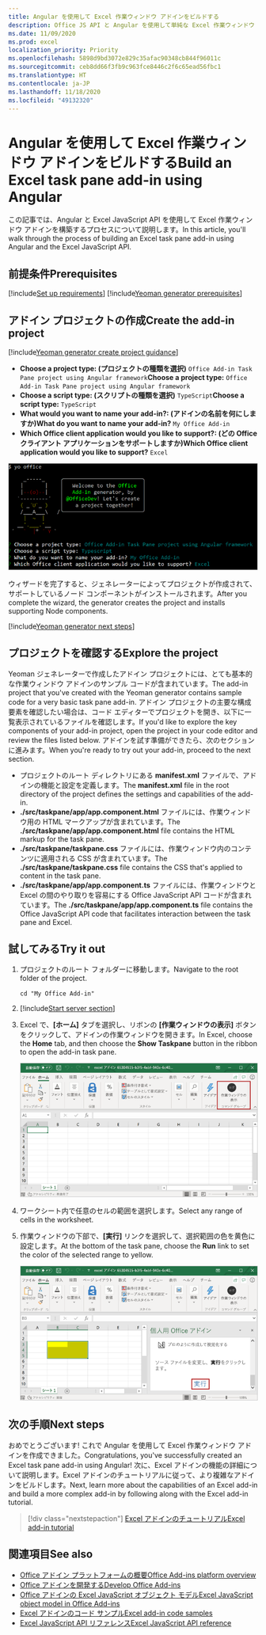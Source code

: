 ```yaml
---
title: Angular を使用して Excel 作業ウィンドウ アドインをビルドする
description: Office JS API と Angular を使用して単純な Excel 作業ウィンドウ アドインを作成する方法について説明します。
ms.date: 11/09/2020
ms.prod: excel
localization_priority: Priority
ms.openlocfilehash: 5898d9bd3072e829c35afac90348cb844f96011c
ms.sourcegitcommit: ceb8dd66f3fb9c963fce8446c2f6c65ead56fbc1
ms.translationtype: HT
ms.contentlocale: ja-JP
ms.lasthandoff: 11/18/2020
ms.locfileid: "49132320"
---
```

# <a name="build-an-excel-task-pane-add-in-using-angular"></a><span data-ttu-id="dd7c0-103">Angular を使用して Excel 作業ウィンドウ アドインをビルドする</span><span class="sxs-lookup"><span data-stu-id="dd7c0-103">Build an Excel task pane add-in using Angular</span></span>

<span data-ttu-id="dd7c0-104">この記事では、Angular と Excel JavaScript API を使用して Excel 作業ウィンドウ アドインを構築するプロセスについて説明します。</span><span class="sxs-lookup"><span data-stu-id="dd7c0-104">In this article, you'll walk through the process of building an Excel task pane add-in using Angular and the Excel JavaScript API.</span></span>

## <a name="prerequisites"></a><span data-ttu-id="dd7c0-105">前提条件</span><span class="sxs-lookup"><span data-stu-id="dd7c0-105">Prerequisites</span></span>

[!include[Set up requirements](../includes/set-up-dev-environment-beforehand.md)]
[!include[Yeoman generator prerequisites](../includes/quickstart-yo-prerequisites.md)]

## <a name="create-the-add-in-project"></a><span data-ttu-id="dd7c0-106">アドイン プロジェクトの作成</span><span class="sxs-lookup"><span data-stu-id="dd7c0-106">Create the add-in project</span></span>

[!include[Yeoman generator create project guidance](../includes/yo-office-command-guidance.md)]

- <span data-ttu-id="dd7c0-107">**Choose a project type: (プロジェクトの種類を選択)** `Office Add-in Task Pane project using Angular framework`</span><span class="sxs-lookup"><span data-stu-id="dd7c0-107">**Choose a project type:** `Office Add-in Task Pane project using Angular framework`</span></span>
- <span data-ttu-id="dd7c0-108">**Choose a script type: (スクリプトの種類を選択)** `TypeScript`</span><span class="sxs-lookup"><span data-stu-id="dd7c0-108">**Choose a script type:** `TypeScript`</span></span>
- <span data-ttu-id="dd7c0-109">**What would you want to name your add-in?: (アドインの名前を何にしますか)**</span><span class="sxs-lookup"><span data-stu-id="dd7c0-109">**What do you want to name your add-in?**</span></span> `My Office Add-in`
- <span data-ttu-id="dd7c0-110">**Which Office client application would you like to support?: (どの Office クライアント アプリケーションをサポートしますか)**</span><span class="sxs-lookup"><span data-stu-id="dd7c0-110">**Which Office client application would you like to support?**</span></span> `Excel`

![Angular フレームワークに設定されている Yeoman Office アドイン ジェネレーター コマンドライン インターフェイス プロンプトのスクリーンショット](../images/yo-office-excel-angular-2.png)

<span data-ttu-id="dd7c0-112">ウィザードを完了すると、ジェネレーターによってプロジェクトが作成されて、サポートしているノード コンポーネントがインストールされます。</span><span class="sxs-lookup"><span data-stu-id="dd7c0-112">After you complete the wizard, the generator creates the project and installs supporting Node components.</span></span>

[!include[Yeoman generator next steps](../includes/yo-office-next-steps.md)]

## <a name="explore-the-project"></a><span data-ttu-id="dd7c0-113">プロジェクトを確認する</span><span class="sxs-lookup"><span data-stu-id="dd7c0-113">Explore the project</span></span>

<span data-ttu-id="dd7c0-114">Yeoman ジェネレーターで作成したアドイン プロジェクトには、とても基本的な作業ウィンドウ アドインのサンプル コードが含まれています。</span><span class="sxs-lookup"><span data-stu-id="dd7c0-114">The add-in project that you've created with the Yeoman generator contains sample code for a very basic task pane add-in.</span></span> <span data-ttu-id="dd7c0-115">アドイン プロジェクトの主要な構成要素を確認したい場合は、コード エディターでプロジェクトを開き、以下に一覧表示されているファイルを確認します。</span><span class="sxs-lookup"><span data-stu-id="dd7c0-115">If you'd like to explore the key components of your add-in project, open the project in your code editor and review the files listed below.</span></span> <span data-ttu-id="dd7c0-116">アドインを試す準備ができたら、次のセクションに進みます。</span><span class="sxs-lookup"><span data-stu-id="dd7c0-116">When you're ready to try out your add-in, proceed to the next section.</span></span>

- <span data-ttu-id="dd7c0-117">プロジェクトのルート ディレクトリにある **manifest.xml** ファイルで、アドインの機能と設定を定義します。</span><span class="sxs-lookup"><span data-stu-id="dd7c0-117">The **manifest.xml** file in the root directory of the project defines the settings and capabilities of the add-in.</span></span>
- <span data-ttu-id="dd7c0-118">**./src/taskpane/app/app.component.html** ファイルには、作業ウィンドウ用の HTML マークアップが含まれています。</span><span class="sxs-lookup"><span data-stu-id="dd7c0-118">The **./src/taskpane/app/app.component.html** file contains the HTML markup for the task pane.</span></span>
- <span data-ttu-id="dd7c0-119">**./src/taskpane/taskpane.css** ファイルには、作業ウィンドウ内のコンテンツに適用される CSS が含まれています。</span><span class="sxs-lookup"><span data-stu-id="dd7c0-119">The **./src/taskpane/taskpane.css** file contains the CSS that's applied to content in the task pane.</span></span>
- <span data-ttu-id="dd7c0-120">**./src/taskpane/app/app.component.ts** ファイルには、作業ウィンドウと Excel の間のやり取りを容易にする Office JavaScript API コードが含まれています。</span><span class="sxs-lookup"><span data-stu-id="dd7c0-120">The **./src/taskpane/app/app.component.ts** file contains the Office JavaScript API code that facilitates interaction between the task pane and Excel.</span></span>

## <a name="try-it-out"></a><span data-ttu-id="dd7c0-121">試してみる</span><span class="sxs-lookup"><span data-stu-id="dd7c0-121">Try it out</span></span>

1. <span data-ttu-id="dd7c0-122">プロジェクトのルート フォルダーに移動します。</span><span class="sxs-lookup"><span data-stu-id="dd7c0-122">Navigate to the root folder of the project.</span></span>

    ```command&nbsp;line
    cd "My Office Add-in"
    ```

2. [!include[Start server section](../includes/quickstart-yo-start-server-excel.md)] 

3. <span data-ttu-id="dd7c0-123">Excel で、**[ホーム]** タブを選択し、リボンの **[作業ウィンドウの表示]** ボタンをクリックして、アドインの作業ウィンドウを開きます。</span><span class="sxs-lookup"><span data-stu-id="dd7c0-123">In Excel, choose the **Home** tab, and then choose the **Show Taskpane** button in the ribbon to open the add-in task pane.</span></span>

    ![[作業ウィンドウの表示] ボタンが強調表示されている Excel ホームメニューのスクリーンショット](../images/excel-quickstart-addin-3b.png)

4. <span data-ttu-id="dd7c0-125">ワークシート内で任意のセルの範囲を選択します。</span><span class="sxs-lookup"><span data-stu-id="dd7c0-125">Select any range of cells in the worksheet.</span></span>

5. <span data-ttu-id="dd7c0-126">作業ウィンドウの下部で、**[実行]** リンクを選択して、選択範囲の色を黄色に設定します。</span><span class="sxs-lookup"><span data-stu-id="dd7c0-126">At the bottom of the task pane, choose the **Run** link to set the color of the selected range to yellow.</span></span>

    ![アドイン作業ウィンドウが開いており、アドイン作業ウィンドウで [実行] ボタンが強調表示されている Excel のスクリーンショット](../images/excel-quickstart-addin-3c.png)

## <a name="next-steps"></a><span data-ttu-id="dd7c0-128">次の手順</span><span class="sxs-lookup"><span data-stu-id="dd7c0-128">Next steps</span></span>

<span data-ttu-id="dd7c0-129">おめでとうございます! これで Angular を使用して Excel 作業ウィンドウ アドインを作成できました。</span><span class="sxs-lookup"><span data-stu-id="dd7c0-129">Congratulations, you've successfully created an Excel task pane add-in using Angular!</span></span> <span data-ttu-id="dd7c0-130">次に、Excel アドインの機能の詳細について説明します。Excel アドインのチュートリアルに従って、より複雑なアドインをビルドします。</span><span class="sxs-lookup"><span data-stu-id="dd7c0-130">Next, learn more about the capabilities of an Excel add-in and build a more complex add-in by following along with the Excel add-in tutorial.</span></span>

> [!div class="nextstepaction"]
> [<span data-ttu-id="dd7c0-131">Excel アドインのチュートリアル</span><span class="sxs-lookup"><span data-stu-id="dd7c0-131">Excel add-in tutorial</span></span>](../tutorials/excel-tutorial.md)

## <a name="see-also"></a><span data-ttu-id="dd7c0-132">関連項目</span><span class="sxs-lookup"><span data-stu-id="dd7c0-132">See also</span></span>

* [<span data-ttu-id="dd7c0-133">Office アドイン プラットフォームの概要</span><span class="sxs-lookup"><span data-stu-id="dd7c0-133">Office Add-ins platform overview</span></span>](../overview/office-add-ins.md)
* [<span data-ttu-id="dd7c0-134">Office アドインを開発する</span><span class="sxs-lookup"><span data-stu-id="dd7c0-134">Develop Office Add-ins</span></span>](../develop/develop-overview.md)
* [<span data-ttu-id="dd7c0-135">Office アドインの Excel JavaScript オブジェクト モデル</span><span class="sxs-lookup"><span data-stu-id="dd7c0-135">Excel JavaScript object model in Office Add-ins</span></span>](../excel/excel-add-ins-core-concepts.md)
* [<span data-ttu-id="dd7c0-136">Excel アドインのコード サンプル</span><span class="sxs-lookup"><span data-stu-id="dd7c0-136">Excel add-in code samples</span></span>](https://developer.microsoft.com/office/gallery/?filterBy=Samples,Excel)
* [<span data-ttu-id="dd7c0-137">Excel JavaScript API リファレンス</span><span class="sxs-lookup"><span data-stu-id="dd7c0-137">Excel JavaScript API reference</span></span>](../reference/overview/excel-add-ins-reference-overview.md)
